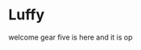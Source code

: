 # Luffy
welcome
gear five is here and it is op 
 
 
     
  
          
                             
                                   
                                                
                                                                  
                                         
                                       
                       
            
     
 
